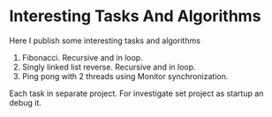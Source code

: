 # Interesting Tasks And Algorithms
Here I publish some interesting tasks and algorithms

1. Fibonacci. Recursive and in loop.
2. Singly linked list reverse. Recursive and in loop.
3. Ping pong with 2 threads using Monitor synchronization.

Each task in separate project. For investigate set project as startup an debug it.

